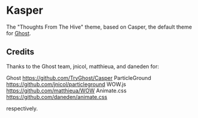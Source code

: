 # Kasper

The "Thoughts From The Hive" theme, based on Casper, the default theme for [Ghost](http://github.com/tryghost/ghost/).

## Credits
Thanks to the Ghost team, jnicol, matthieua, and daneden for:

Ghost https://github.com/TryGhost/Casper
ParticleGround https://github.com/jnicol/particleground
WOW.js https://github.com/matthieua/WOW
Animate.css https://github.com/daneden/animate.css

respectively.
